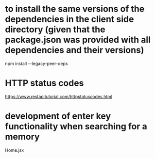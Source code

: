 # to install the same versions of the dependencies in the client side directory (given that the package.json was provided with all dependencies and their versions)
npm install --legacy-peer-deps

# HTTP status codes
https://www.restapitutorial.com/httpstatuscodes.html

# development of enter key functionality when searching for a memory
Home.jsx